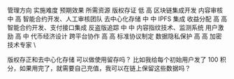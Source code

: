 管理方向 实施难度 预期效果 所需资源
版权存证 低 高 区块链集成开发
内容审核 中 高 智能合约开发、人工审核团队
去中心化存储 中 中 IPFS 集成
收益分配 高 高 智能合约开发、支付接口集成
反盗版追踪 中 中 内容指纹技术、监测系统
用户激励 高 中 代币经济设计
跨平台协作 高 高 标准协议制定
数据隐私保护 高 高 加密技术专家 \

版权存正和去中心化存储
可以做使用留存吗？ 比如我给每个初始用户发了 100 积分，如果用完了，就需要自己充值，我可以在链上保留这些数据吗？

